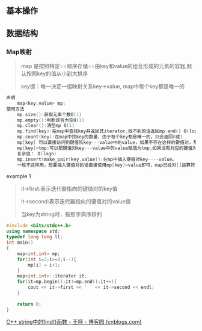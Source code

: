 ## 基本操作

## 数据结构

### Map映射

> map 是按照特定==顺序存储==由key和value的组合形成的元素的容器,默认按照key的值从小到大排序
>
> key键：唯一决定一组映射关系key->value, map中每个key都是唯一的

```c++
声明
    map<key,value> mp;
使用方法
    mp.size():获取元素个数O(1)
 	mp.empty():判断是否为空O(1)
 	mp.clear():清空mp O(1)
 	mp.find(key):在map中查找key并返回其iterator,找不到的话返回mp.end() O(logn)
 	mp.count(key):在map中找key的数量，由于每个key都是唯一的，只会返回0或1
	mp[key] 可以直接访问到键值队key---value中的value，如果不存在这样的键值对，那么mp[key]返回的是value类型默认构造器所构造的值，并将该键值对插入到map中
	mp[key]=tmp:可以把键值对key---value中的value赋值为tmp,如果没有对应的键值对,则将该键值对插入到map中
	复杂度： O(logn)
	mp.insert(make_pair(key,value)):在mp中插入键值对key----value。
	一般不这样用，想要插入键值对的话直接使用mp[key]=value即可，map已经对[]运算符重载过了.
```

example 1 

> it->first:表示迭代器指向的键值对的key值
>
> it->second:表示迭代器指向的键值对的value值
>
> 当key为string时，按照字典序排列

```c++
#include <bits/stdc++.h>
using namespace std;
typedef long long ll;
int main()
{
    map<int,int> mp;
    for(int i=3;i>=0;i--){
        mp[i] = i+1;
    }
    map<int,int>::iterator it;
    for(it=mp.begin();it!=mp.end();it++){
        cout << it->first << ' ' << it->second << endl;
    }
   
    return 0;
}
```

[C++ string中的find()函数 - 王陸 - 博客园 (cnblogs.com)](https://www.cnblogs.com/wkfvawl/p/9429128.html)

